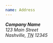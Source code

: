 ```yaml
---
name: Address
---
```


<address>
	<strong>Company Name</strong><br>
	123 Main Street<br>
	Nashville, <abbr title="Tennessee">TN</abbr> 12345
</address>